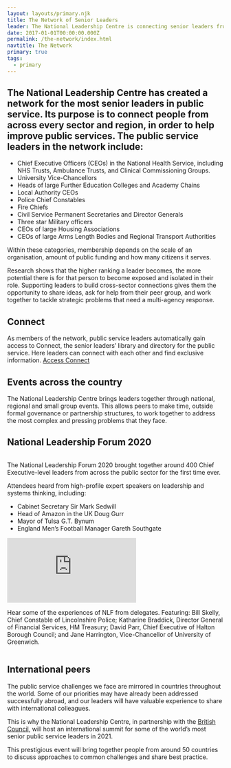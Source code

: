 ```yaml
---
layout: layouts/primary.njk
title: The Network of Senior Leaders
leader: The National Leadership Centre is connecting senior leaders from across every sector and region, in order to help improve public services.
date: 2017-01-01T00:00:00.000Z
permalink: /the-network/index.html
navtitle: The Network
primary: true
tags:
  - primary
---
```


<div class="container container--sm dbl-vertical-padding">

## The National Leadership Centre has created a network for the most senior leaders in public service. Its purpose is to connect people from across every sector and region, in order to help improve public services. The public service leaders in the network include:

<div class="container container--xs">

<ul class="dbl-margin">
	<li>Chief Executive Officers (CEOs) in the National Health Service, including NHS Trusts, Ambulance Trusts, and Clinical Commissioning Groups.</li>
	<li>University Vice-Chancellors</li>
	<li>Heads of large Further Education Colleges and Academy Chains</li>
	<li>Local Authority CEOs</li>
	<li>Police Chief Constables</li>
	<li>Fire Chiefs</li>
	<li>Civil Service Permanent Secretaries and Director Generals</li>
	<li>Three star Military officers</li>
	<li>CEOs of large Housing Associations</li>
	<li>CEOs of large Arms Length Bodies and Regional Transport Authorities</li>
</ul>

</div>

Within these categories, membership depends on the scale of an organisation, amount of public funding and how many citizens it serves.

Research shows that the higher ranking a leader becomes, the more potential there is for that person to become exposed and isolated in their role. Supporting leaders to build cross-sector connections gives them the opportunity to share ideas, ask for help from their peer group, and work together to tackle strategic problems that need a multi-agency response.

<div class="vertical-padding">

## Connect

As members of the network, public service leaders automatically gain access to Connect, the senior leaders’ library and directory for the public service. Here leaders can connect with each other and find exclusive information.
[Access Connect](https://connect.nationalleadership.gov.uk/)

</div>

## Events across the country

The National Leadership Centre brings leaders together through national, regional and small group events. This allows peers to make time, outside formal governance or partnership structures, to work together to address the most complex and pressing problems that they face.

</div>

<div class="container container--wide vertical-padding">
	<div class="section-header section-header--narrow">
		<h2 class="section-header__text"><span>National Leadership Forum 2020</span></h2>
	</div>
</div>

<div class="container container-sm container--two-col">
	<div class="column">
		<p class="h3-style">The National Leadership Forum 2020 brought together around 400 Chief Executive-level leaders from across the public sector for the first time ever.</p>
		<p class="no-margin">Attendees heard from high-profile expert speakers on leadership and systems thinking, including:</p>
		<ul>
			<li>Cabinet Secretary Sir Mark Sedwill</li>
			<li>Head of Amazon in the UK Doug Gurr</li>
			<li>Mayor of Tulsa G.T. Bynum</li>
			<li>England Men’s Football Manager Gareth Southgate</li>
		</ul>
	</div>
	<div class="column">
		<div class='embed-container'>
			<iframe src="https://player.vimeo.com/video/389775874" frameborder="0" allow="autoplay; fullscreen" allowfullscreen></iframe>
		</div>
		<p class="supporting-text">Hear some of the experiences of NLF from delegates. Featuring: Bill Skelly, Chief Constable of Lincolnshire Police; Katharine Braddick, Director General of Financial Services, HM Treasury; David Parr, Chief Executive of Halton Borough Council; and Jane Harrington, Vice-Chancellor of University of Greenwich.</p>
	</div>
</div>

<div class="container container--sm dbl-vertical-padding">

## International peers

The public service challenges we face are mirrored in countries throughout the world. Some of our priorities may have already been addressed successfully abroad, and our leaders will have valuable experience to share with international colleagues.

This is why the National Leadership Centre, in partnership with the [British Council,](https://www.britishcouncil.org/) will host an international summit for some of the world’s most senior public service leaders in 2021.

This prestigious event will bring together people from around 50 countries to discuss approaches to common challenges and share best practice.

</div>
